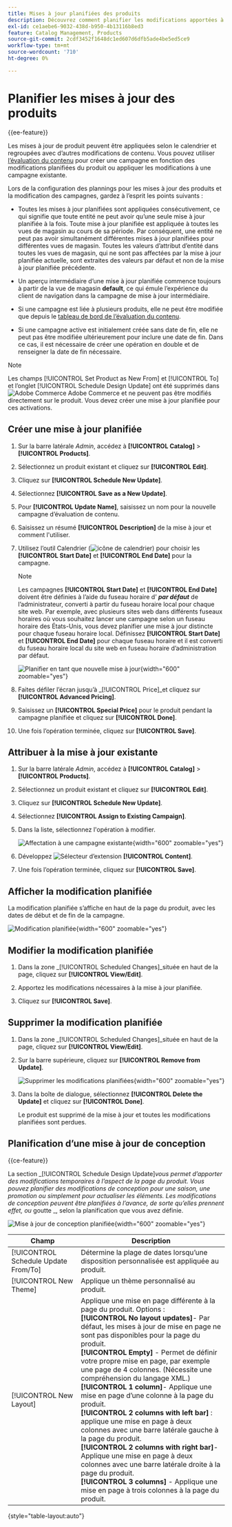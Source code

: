 ```yaml
---
title: Mises à jour planifiées des produits
description: Découvrez comment planifier les modifications apportées à vos listes de produits pour prendre en charge les campagnes et les programmes promotionnels.
exl-id: ce1aebe6-9032-438d-b950-4b13116b8ed3
feature: Catalog Management, Products
source-git-commit: 2cdf3452f1648dc1ed607d6dfb5ade4be5ed5ce9
workflow-type: tm+mt
source-wordcount: '710'
ht-degree: 0%

---
```


# Planifier les mises à jour des produits

{{ee-feature}}

Les mises à jour de produit peuvent être appliquées selon le calendrier et regroupées avec d’autres modifications de contenu. Vous pouvez utiliser [l’évaluation du contenu](../content-design/content-staging.md) pour créer une campagne en fonction des modifications planifiées du produit ou appliquer les modifications à une campagne existante.

Lors de la configuration des plannings pour les mises à jour des produits et la modification des campagnes, gardez à l’esprit les points suivants :

- Toutes les mises à jour planifiées sont appliquées consécutivement, ce qui signifie que toute entité ne peut avoir qu’une seule mise à jour planifiée à la fois. Toute mise à jour planifiée est appliquée à toutes les vues de magasin au cours de sa période. Par conséquent, une entité ne peut pas avoir simultanément différentes mises à jour planifiées pour différentes vues de magasin. Toutes les valeurs d’attribut d’entité dans toutes les vues de magasin, qui ne sont pas affectées par la mise à jour planifiée actuelle, sont extraites des valeurs par défaut et non de la mise à jour planifiée précédente.

- Un aperçu intermédiaire d’une mise à jour planifiée commence toujours à partir de la vue de magasin **default**, ce qui émule l’expérience du client de navigation dans la campagne de mise à jour intermédiaire.

- Si une campagne est liée à plusieurs produits, elle ne peut être modifiée que depuis le [tableau de bord de l’évaluation du contenu](../content-design/content-staging-dashboard.md).

- Si une campagne active est initialement créée sans date de fin, elle ne peut pas être modifiée ultérieurement pour inclure une date de fin. Dans ce cas, il est nécessaire de créer une opération en double et de renseigner la date de fin nécessaire.


>[!NOTE]
>
>Les champs [!UICONTROL Set Product as New From] et [!UICONTROL To] et l’onglet [!UICONTROL Schedule Design Update] ont été supprimés dans ![Adobe Commerce](../assets/adobe-logo.svg) Adobe Commerce et ne peuvent pas être modifiés directement sur le produit. Vous devez créer une mise à jour planifiée pour ces activations.

## Créer une mise à jour planifiée

1. Sur la barre latérale _Admin_, accédez à **[!UICONTROL Catalog]** > **[!UICONTROL Products]**.

1. Sélectionnez un produit existant et cliquez sur **[!UICONTROL Edit]**.

1. Cliquez sur **[!UICONTROL Schedule New Update]**.

1. Sélectionnez **[!UICONTROL Save as a New Update]**.

1. Pour **[!UICONTROL Update Name]**, saisissez un nom pour la nouvelle campagne d’évaluation de contenu.

1. Saisissez un résumé **[!UICONTROL Description]** de la mise à jour et comment l&#39;utiliser.

1. Utilisez l’outil Calendrier (![icône de calendrier](../assets/icon-calendar.png)) pour choisir les **[!UICONTROL Start Date]** et **[!UICONTROL End Date]** pour la campagne.

   >[!NOTE]
   >
   >Les campagnes **[!UICONTROL Start Date]** et **[!UICONTROL End Date]** doivent être définies à l’aide du fuseau horaire d’ **_par défaut_** de l’administrateur, converti à partir du fuseau horaire local pour chaque site web. Par exemple, avec plusieurs sites web dans différents fuseaux horaires où vous souhaitez lancer une campagne selon un fuseau horaire des États-Unis, vous devez planifier une mise à jour distincte pour chaque fuseau horaire local. Définissez **[!UICONTROL Start Date]** et **[!UICONTROL End Date]** pour chaque fuseau horaire et il est converti du fuseau horaire local du site web en fuseau horaire d’administration par défaut.

   ![Planifier en tant que nouvelle mise à jour](./assets/product-schedule-as-new.png){width="600" zoomable="yes"}

1. Faites défiler l’écran jusqu’à _[!UICONTROL Price]_et cliquez sur **[!UICONTROL Advanced Pricing]**.

1. Saisissez un **[!UICONTROL Special Price]** pour le produit pendant la campagne planifiée et cliquez sur **[!UICONTROL Done]**.

1. Une fois l’opération terminée, cliquez sur **[!UICONTROL Save]**.

## Attribuer à la mise à jour existante

1. Sur la barre latérale _Admin_, accédez à **[!UICONTROL Catalog]** > **[!UICONTROL Products]**.

1. Sélectionnez un produit existant et cliquez sur **[!UICONTROL Edit]**.

1. Cliquez sur **[!UICONTROL Schedule New Update]**.

1. Sélectionnez **[!UICONTROL Assign to Existing Campaign]**.

1. Dans la liste, sélectionnez l&#39;opération à modifier.

   ![Affectation à une campagne existante](./assets/scheduled-changes-assign-to-existing-campaign.png){width="600" zoomable="yes"}

1. Développez ![Sélecteur d’extension](../assets/icon-display-expand.png) **[!UICONTROL Content]**.

1. Une fois l’opération terminée, cliquez sur **[!UICONTROL Save]**.

## Afficher la modification planifiée

La modification planifiée s’affiche en haut de la page du produit, avec les dates de début et de fin de la campagne.

![Modification planifiée](./assets/view-product-scheduled-changes.png){width="600" zoomable="yes"}

## Modifier la modification planifiée

1. Dans la zone _[!UICONTROL Scheduled Changes]_située en haut de la page, cliquez sur **[!UICONTROL View/Edit]**.

1. Apportez les modifications nécessaires à la mise à jour planifiée.

1. Cliquez sur **[!UICONTROL Save]**.

## Supprimer la modification planifiée

1. Dans la zone _[!UICONTROL Scheduled Changes]_située en haut de la page, cliquez sur **[!UICONTROL View/Edit]**.

1. Sur la barre supérieure, cliquez sur **[!UICONTROL Remove from Update]**.

   ![Supprimer les modifications planifiées](./assets/remove-product-scheduled-changes.png){width="600" zoomable="yes"}

1. Dans la boîte de dialogue, sélectionnez **[!UICONTROL Delete the Update]** et cliquez sur **[!UICONTROL Done]**.

   Le produit est supprimé de la mise à jour et toutes les modifications planifiées sont perdues.

## Planification d’une mise à jour de conception

{{ce-feature}}

La section _[!UICONTROL Schedule Design Update]_vous permet d’apporter des modifications temporaires à l’aspect de la page du produit. Vous pouvez planifier des modifications de conception pour une saison, une promotion ou simplement pour actualiser les éléments. Les modifications de conception peuvent être planifiées à l’avance, de sorte qu’elles prennent effet, ou_ goutte _, selon la planification que vous avez définie.

![Mise à jour de conception planifiée](./assets/product-design-update-scheduled-ce.png){width="600" zoomable="yes"}


| Champ | Description |
|--- |--- |
| [!UICONTROL Schedule Update From/To] | Détermine la plage de dates lorsqu’une disposition personnalisée est appliquée au produit. |
| [!UICONTROL New Theme] | Applique un thème personnalisé au produit. |
| [!UICONTROL New Layout] | Applique une mise en page différente à la page du produit. Options : <br/>**[!UICONTROL No layout updates]**- Par défaut, les mises à jour de mise en page ne sont pas disponibles pour la page du produit.<br/>**[!UICONTROL Empty]** - Permet de définir votre propre mise en page, par exemple une page de 4 colonnes. (Nécessite une compréhension du langage XML.) <br/>**[!UICONTROL 1 column]**- Applique une mise en page d’une colonne à la page du produit.<br/>**[!UICONTROL 2 columns with left bar]** : applique une mise en page à deux colonnes avec une barre latérale gauche à la page du produit. <br/>**[!UICONTROL 2 columns with right bar]**- Applique une mise en page à deux colonnes avec une barre latérale droite à la page du produit.<br/>**[!UICONTROL 3 columns]** - Applique une mise en page à trois colonnes à la page du produit. |

{style="table-layout:auto"}
